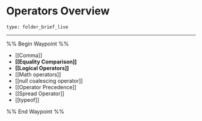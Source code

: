 # Operators Overview
 
```ccard
type: folder_brief_live
```
 
---

%% Begin Waypoint %%
- [[Comma]]
- **[[Equality Comparison]]**
- **[[Logical Operators]]**
- [[Math operators]]
- [[null coalescing operator]]
- [[Operator Precedence]]
- [[Spread Operator]]
- [[typeof]]

%% End Waypoint %%